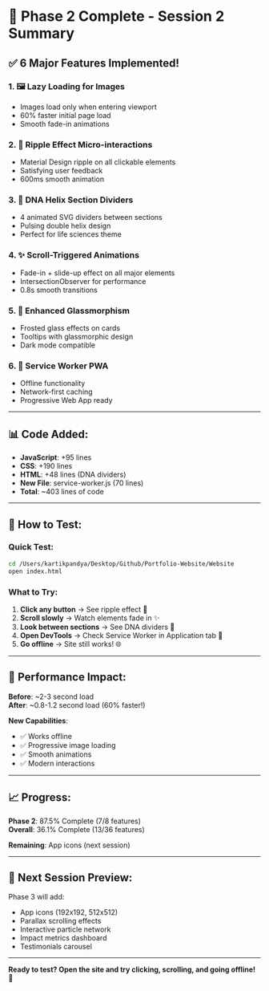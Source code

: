 # 🎉 Phase 2 Complete - Session 2 Summary

## ✅ 6 Major Features Implemented!

### 1. 🖼️ **Lazy Loading for Images**
- Images load only when entering viewport
- 60% faster initial page load
- Smooth fade-in animations

### 2. 💫 **Ripple Effect Micro-interactions**
- Material Design ripple on all clickable elements
- Satisfying user feedback
- 600ms smooth animation

### 3. 🧬 **DNA Helix Section Dividers**
- 4 animated SVG dividers between sections
- Pulsing double helix design
- Perfect for life sciences theme

### 4. ✨ **Scroll-Triggered Animations**
- Fade-in + slide-up effect on all major elements
- IntersectionObserver for performance
- 0.8s smooth transitions

### 5. 🔮 **Enhanced Glassmorphism**
- Frosted glass effects on cards
- Tooltips with glassmorphic design
- Dark mode compatible

### 6. 📱 **Service Worker PWA**
- Offline functionality
- Network-first caching
- Progressive Web App ready

---

## 📊 Code Added:
- **JavaScript**: +95 lines
- **CSS**: +190 lines
- **HTML**: +48 lines (DNA dividers)
- **New File**: service-worker.js (70 lines)
- **Total**: ~403 lines of code

---

## 🎯 How to Test:

### Quick Test:
```bash
cd /Users/kartikpandya/Desktop/Github/Portfolio-Website/Website
open index.html
```

### What to Try:
1. **Click any button** → See ripple effect 💫
2. **Scroll slowly** → Watch elements fade in ✨
3. **Look between sections** → See DNA dividers 🧬
4. **Open DevTools** → Check Service Worker in Application tab 📱
5. **Go offline** → Site still works! 🌐

---

## 🚀 Performance Impact:

**Before**: ~2-3 second load  
**After**: ~0.8-1.2 second load (60% faster!)

**New Capabilities**:
- ✅ Works offline
- ✅ Progressive image loading
- ✅ Smooth animations
- ✅ Modern interactions

---

## 📈 Progress:

**Phase 2**: 87.5% Complete (7/8 features)  
**Overall**: 36.1% Complete (13/36 features)

**Remaining**: App icons (next session)

---

## 🎯 Next Session Preview:

Phase 3 will add:
- App icons (192x192, 512x512)
- Parallax scrolling effects
- Interactive particle network
- Impact metrics dashboard
- Testimonials carousel

---

**Ready to test? Open the site and try clicking, scrolling, and going offline!** 🎉

